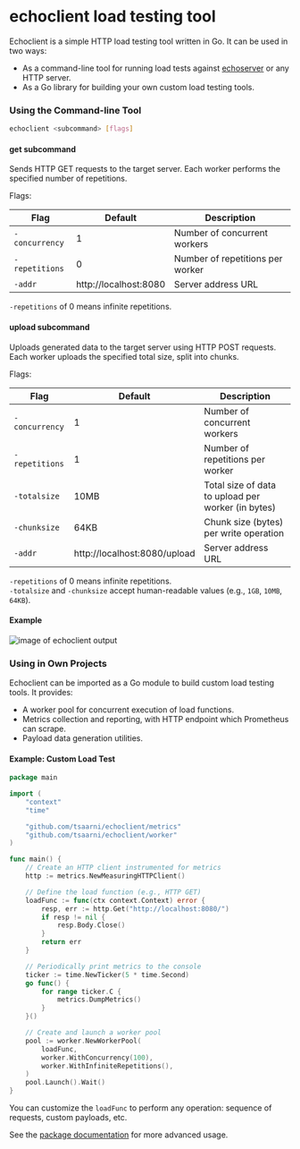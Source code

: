 # echoclient load testing tool

Echoclient is a simple HTTP load testing tool written in Go.
It can be used in two ways:

- As a command-line tool for running load tests against [echoserver](https://github.com/tsaarni/echoserver) or any HTTP server.
- As a Go library for building your own custom load testing tools.

### Using the Command-line Tool

```bash
echoclient <subcommand> [flags]
```

#### **get** subcommand

Sends HTTP GET requests to the target server.
Each worker performs the specified number of repetitions.

Flags:

| Flag           | Default               | Description                      |
| -------------- | --------------------- | -------------------------------- |
| `-concurrency` | 1                     | Number of concurrent workers     |
| `-repetitions` | 0                     | Number of repetitions per worker |
| `-addr`        | http://localhost:8080 | Server address URL               |

`-repetitions` of 0 means infinite repetitions.

#### **upload** subcommand

Uploads generated data to the target server using HTTP POST requests.
Each worker uploads the specified total size, split into chunks.

Flags:

| Flag           | Default                      | Description                                        |
| -------------- | ---------------------------- | -------------------------------------------------- |
| `-concurrency` | 1                            | Number of concurrent workers                       |
| `-repetitions` | 1                            | Number of repetitions per worker                   |
| `-totalsize`   | 10MB                         | Total size of data to upload per worker (in bytes) |
| `-chunksize`   | 64KB                         | Chunk size (bytes) per write operation             |
| `-addr`        | http://localhost:8080/upload | Server address URL                                 |

`-repetitions` of 0 means infinite repetitions.<br>
`-totalsize` and `-chunksize` accept human-readable values (e.g., `1GB`, `10MB`, `64KB`).

#### Example

![image of echoclient output](https://github.com/user-attachments/assets/1683651c-b083-418f-93f3-4413632b959f)

### Using in Own Projects

Echoclient can be imported as a Go module to build custom load testing tools. It provides:

- A worker pool for concurrent execution of load functions.
- Metrics collection and reporting, with HTTP endpoint which Prometheus can scrape.
- Payload data generation utilities.

#### Example: Custom Load Test

```go
package main

import (
	"context"
	"time"

	"github.com/tsaarni/echoclient/metrics"
	"github.com/tsaarni/echoclient/worker"
)

func main() {
	// Create an HTTP client instrumented for metrics
	http := metrics.NewMeasuringHTTPClient()

	// Define the load function (e.g., HTTP GET)
	loadFunc := func(ctx context.Context) error {
		resp, err := http.Get("http://localhost:8080/")
		if resp != nil {
			resp.Body.Close()
		}
		return err
	}

	// Periodically print metrics to the console
	ticker := time.NewTicker(5 * time.Second)
	go func() {
		for range ticker.C {
			metrics.DumpMetrics()
		}
	}()

	// Create and launch a worker pool
	pool := worker.NewWorkerPool(
		loadFunc,
		worker.WithConcurrency(100),
		worker.WithInfiniteRepetitions(),
	)
	pool.Launch().Wait()
}
```

You can customize the `loadFunc` to perform any operation: sequence of requests, custom payloads, etc.

See the [package documentation](https://pkg.go.dev/github.com/tsaarni/echoclient) for more advanced usage.
